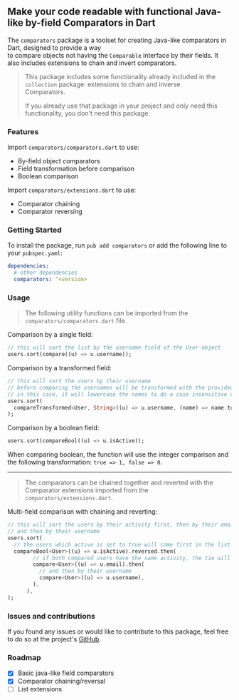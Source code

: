 ## Make your code readable with functional Java-like by-field Comparators in Dart

The `comparators` package is a toolset for creating Java-like comparators in Dart, designed to provide a way  
to compare objects not having the `Comparable` interface by their fields.  It also includes extensions to chain and 
invert comparators.

> This package includes some functionality already included in the `collection` package: extensions to chain and inverse  
> Comparators.
>
> If you already use that package in your project and only need this functionality, you don't need this package.


### Features

Import `comparators/comparators.dart` to use:
* By-field object comparators
* Field transformation before comparison
* Boolean comparison

Import `comparators/extensions.dart` to use:
* Comparator chaining
* Comparator reversing


### Getting Started
To install the package, run `pub add comparators` or add the following line to your `pubspec.yaml`:
```yaml
dependencies:
  # other dependencies
  comparators: ^<version>
```


### Usage

> The following utility functions can be imported from the `comparators/comparators.dart` file.

Comparison by a single field:
```dart
// this will sort the list by the username field of the User object
users.sort(compare((u) => u.username));
```

Comparison by a transformed field:
```dart
// this will sort the users by their username
// before comparing the usernames will be transformed with the provided transform
// in this case, it will lowercase the names to do a case insensitive comparison
users.sort(
  compareTransformed<User, String>((u) => u.username, (name) => name.toLowerCase()),
);
```

Comparison by a boolean field:
```dart
users.sort(compareBool((u) => u.isActive));
```
When comparing boolean, the function will use the integer comparison and the following transformation: 
`true => 1, false => 0`.

---

> The comparators can be chained together and reverted with the Comparator extensions imported from 
the `comparators/extensions.dart`.

Multi-field comparison with chaining and reverting:
```dart
// this will sort the users by their activity first, then by their email,
// and then by their username
users.sort(
  // the users which active is set to true will come first in the list
  compareBool<User>((u) => u.isActive).reversed.then(
        // if both compared users have the same activity, the tie will be broken comparing by their email field
        compare<User>((u) => u.email).then(
          // and then by their username
          compare<User>((u) => u.username),
        ),
      ),
);
```

### Issues and contributions

If you found any issues or would like to contribute to this package, feel free to do so at the project's 
[GitHub](https://github.com/mitryp/comparators).

### Roadmap
- [x] Basic java-like field comparators 
- [x] Comparator chaining/reversal
- [ ] List extensions
